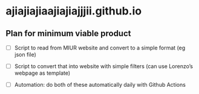 # ajiajiajiaajiajiajjjii.github.io

## Plan for minimum viable product
- [ ] Script to read from MIUR website and convert to a simple format (eg json file)
- [ ]  Script to convert that into website with simple filters (can use Lorenzo’s webpage as template)
- [ ]  Automation: do both of these automatically daily with Github Actions

